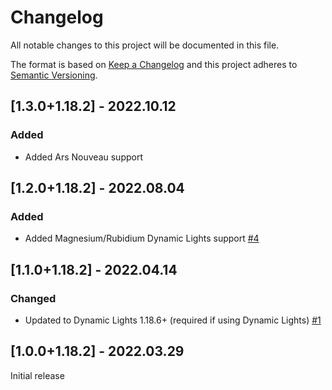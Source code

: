 # Changelog
All notable changes to this project will be documented in this file.

The format is based on [Keep a Changelog](http://keepachangelog.com/en/1.0.0/) and this project adheres to
[Semantic Versioning](http://semver.org/spec/v2.0.0.html).

## [1.3.0+1.18.2] - 2022.10.12
### Added
- Added Ars Nouveau support

## [1.2.0+1.18.2] - 2022.08.04
### Added
- Added Magnesium/Rubidium Dynamic Lights support [#4](https://github.com/TheIllusiveC4/CuriousLights/issues/4)

## [1.1.0+1.18.2] - 2022.04.14
### Changed
- Updated to Dynamic Lights 1.18.6+ (required if using Dynamic Lights) [#1](https://github.com/TheIllusiveC4/CuriousLights/issues/1)

## [1.0.0+1.18.2] - 2022.03.29
Initial release
